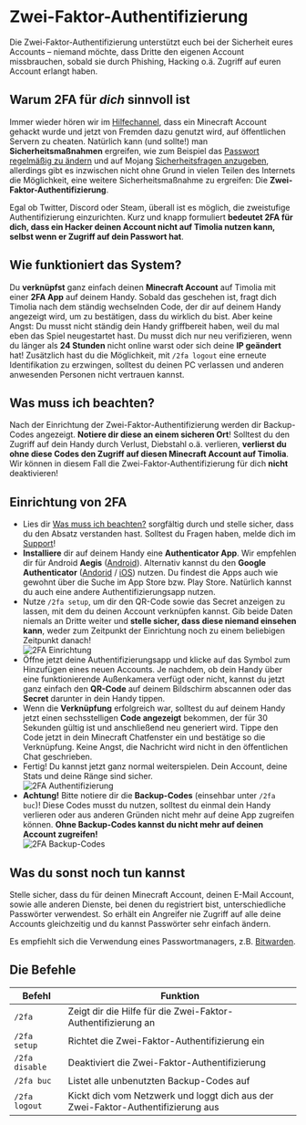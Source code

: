 # Zwei-Faktor-Authentifizierung
Die Zwei-Faktor-Authentifizierung unterstützt euch bei der Sicherheit eures Accounts – niemand möchte, dass Dritte 
den eigenen Account missbrauchen, sobald sie durch Phishing, Hacking o.ä. Zugriff auf euren Account erlangt haben.


## Warum 2FA für *dich* sinnvoll ist
Immer wieder hören wir im [Hilfechannel](/faq/#wer-supportet-mich-wenn-ich-fragen-habe), dass ein Minecraft Account gehackt wurde und jetzt von Fremden dazu genutzt 
wird, auf öffentlichen Servern zu cheaten. Natürlich kann (und sollte!) man **Sicherheitsmaßnahmen** ergreifen, wie zum 
Beispiel das [Passwort regelmäßig zu ändern](https://www.minecraft.net/de-de/profile) und auf Mojang 
[Sicherheitsfragen anzugeben](https://account.mojang.com/me/settings), allerdings gibt es inzwischen nicht ohne Grund 
in vielen Teilen des Internets die Möglichkeit, eine weitere Sicherheitsmaßnahme zu ergreifen:
Die **Zwei-Faktor-Authentifizierung**.

Egal ob Twitter, Discord oder Steam, überall ist es möglich, die zweistufige Authentifizierung einzurichten.
Kurz und knapp formuliert **bedeutet 2FA für dich, dass ein Hacker deinen Account nicht auf Timolia nutzen kann, 
selbst wenn er Zugriff auf dein Passwort hat**.


## Wie funktioniert das System?
Du **verknüpfst** ganz einfach deinen **Minecraft Account** auf Timolia mit einer **2FA App** auf deinem Handy.
Sobald das geschehen ist, fragt dich Timolia nach dem ständig wechselnden Code, der dir auf deinem Handy angezeigt wird, um zu bestätigen, dass du wirklich du bist.
Aber keine Angst: Du musst nicht ständig dein Handy griffbereit haben, weil du mal eben das Spiel neugestartet hast. 
Du musst dich nur neu verifizieren, wenn du länger als **24 Stunden** nicht online warst oder sich deine **IP geändert** hat!
Zusätzlich hast du die Möglichkeit, mit `/2fa logout` eine erneute Identifikation zu erzwingen, solltest du deinen PC verlassen 
und anderen anwesenden Personen nicht vertrauen kannst.


## Was muss ich beachten?
Nach der Einrichtung der Zwei-Faktor-Authentifizierung werden dir Backup-Codes angezeigt. **Notiere dir diese an einem sicheren Ort**!
Solltest du den Zugriff auf dein Handy durch Verlust, Diebstahl o.ä. verlieren, **verlierst du ohne diese Codes den Zugriff auf 
diesen Minecraft Account auf Timolia**.
Wir können in diesem Fall die Zwei-Faktor-Authentifizierung für dich **nicht** deaktivieren!


## Einrichtung von 2FA
- Lies dir [Was muss ich beachten?](#was-muss-ich-beachten) sorgfältig durch und stelle sicher, dass du den Absatz verstanden hast. 
  Solltest du Fragen haben, melde dich im [Support](/faq/#wer-supportet-mich-wenn-ich-fragen-habe)!
- **Installiere** dir auf deinem Handy eine **Authenticator App**. Wir empfehlen dir für 
  Android **Aegis** ([Android](https://play.google.com/store/apps/details?id=com.beemdevelopment.aegis)). Alternativ kannst du den 
  **Google Authenticator** ([Andorid](https://play.google.com/store/apps/details?id=com.google.android.apps.authenticator2) / [iOS](https://itunes.apple.com/de/app/google-authenticator/id388497605)) nutzen. 
  Du findest die Apps auch wie gewohnt über die Suche im App Store bzw. Play Store. Natürlich kannst du auch eine andere Authentifizierungsapp nutzen.
- Nutze `/2fa setup`, um dir den QR-Code sowie das Secret anzeigen zu lassen, mit dem du deinen Account verknüpfen kannst.
  Gib beide Daten niemals an Dritte weiter und **stelle sicher, dass diese niemand einsehen kann**, weder zum Zeitpunkt der
  Einrichtung noch zu einem beliebigen Zeitpunkt danach!
  <br>
  <img alt="2FA Einrichtung" src="../img/2fa-setup.png">
- Öffne jetzt deine Authentifizierungsapp und klicke auf das Symbol zum Hinzufügen eines neuen Accounts. 
  Je nachdem, ob dein Handy über eine funktionierende Außenkamera verfügt oder nicht, kannst du jetzt ganz einfach den
  **QR-Code** auf deinem Bildschirm abscannen oder das **Secret** darunter in dein Handy tippen.
- Wenn die **Verknüpfung** erfolgreich war, solltest du auf deinem Handy jetzt einen sechsstelligen **Code angezeigt** bekommen, der für 30 Sekunden 
  gültig ist und anschließend neu generiert wird. 
  Tippe den Code jetzt in dein Minecraft Chatfenster ein und bestätige so die Verknüpfung.
  Keine Angst, die Nachricht wird nicht in den öffentlichen Chat geschrieben.
- Fertig! Du kannst jetzt ganz normal weiterspielen. Dein Account, deine Stats und deine Ränge sind sicher.
  <br>
  <img alt="2FA Authentifizierung" src="../img/2fa-authentication.png">
- **Achtung!** Bitte notiere dir die **Backup-Codes** (einsehbar unter `/2fa buc`)! Diese Codes musst du nutzen, solltest 
  du einmal dein Handy verlieren oder aus anderen Gründen nicht mehr auf deine App zugreifen können.
  **Ohne Backup-Codes kannst du nicht mehr auf deinen Account zugreifen!**
  <br>
  <img alt="2FA Backup-Codes" src="../img/2fa-backupcodes.png">


## Was du sonst noch tun kannst
Stelle sicher, dass du für deinen Minecraft Account, deinen E-Mail Account, sowie alle anderen Dienste, bei denen
du registriert bist, unterschiedliche Passwörter verwendest. So erhält ein Angreifer nie Zugriff auf alle deine Accounts gleichzeitig
und du kannst Passwörter sehr einfach ändern.

Es empfiehlt sich die Verwendung eines Passwortmanagers, z.B. [Bitwarden](https://bitwarden.com/).


## Die Befehle

| Befehl | Funktion |
| ------ | -------- |
| `/2fa`         | Zeigt dir die Hilfe für die Zwei-Faktor-Authentifizierung an |
| `/2fa setup`   | Richtet die Zwei-Faktor-Authentifizierung ein |
| `/2fa disable` | Deaktiviert die Zwei-Faktor-Authentifizierung |
| `/2fa buc`     | Listet alle unbenutzten Backup-Codes auf |
| `/2fa logout`  | Kickt dich vom Netzwerk und loggt dich aus der Zwei-Faktor-Authentifizierung aus |

